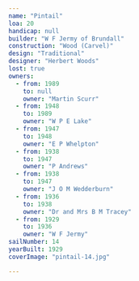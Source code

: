 ```yaml
---
name: "Pintail"
loa: 20
handicap: null
builder: "W F Jermy of Brundall"
construction: "Wood (Carvel)"
design: "Traditional"
designer: "Herbert Woods"
lost: true
owners:
  - from: 1989
    to: null
    owner: "Martin Scurr"
  - from: 1948
    to: 1989
    owner: "W P E Lake"
  - from: 1947
    to: 1948
    owner: "E P Whelpton"
  - from: 1938
    to: 1947
    owner: "P Andrews"
  - from: 1938
    to: 1947
    owner: "J O M Wedderburn"
  - from: 1936
    to: 1938
    owner: "Dr and Mrs B M Tracey"
  - from: 1929
    to: 1936
    owner: "W F Jermy"
sailNumber: 14
yearBuilt: 1929
coverImage: "pintail-14.jpg"

---
```

